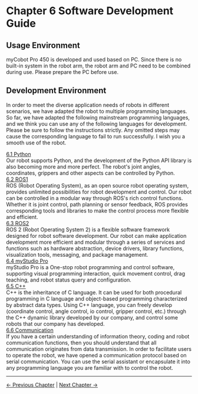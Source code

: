 # Chapter 6 Software Development Guide

## Usage Environment

myCobot Pro 450 is developed and used based on PC. Since there is no built-in system in the robot arm, the robot arm and PC need to be combined during use. Please prepare the PC before use.

## Development Environment

In order to meet the diverse application needs of robots in different scenarios, we have adapted the robot to multiple programming languages. So far, we have adapted the following mainstream programming languages, and we think you can use any of the following languages ​​for development. Please be sure to follow the instructions strictly. Any omitted steps may cause the corresponding language to fail to run successfully. I wish you a smooth use of the robot.<br>

[6.1 Python](./6.1-python/README.md)<br>
Our robot supports Python, and the development of the Python API library is also becoming more and more perfect. The robot's joint angles, coordinates, grippers and other aspects can be controlled by Python. <br>
[6.2 ROS1](6.2-ROS1/README.md)<br>
ROS (Robot Operating System), as an open source robot operating system, provides unlimited possibilities for robot development and control. Our robot can be controlled in a modular way through ROS's rich control functions. Whether it is joint control, path planning or sensor feedback, ROS provides corresponding tools and libraries to make the control process more flexible and efficient. </br>
[6.3 ROS2](./6.3-ROS2/README.md)<br>
ROS 2 (Robot Operating System 2) is a flexible software framework designed for robot software development. Our robot can make application development more efficient and modular through a series of services and functions such as hardware abstraction, device drivers, library functions, visualization tools, messaging, and package management. </br>
[6.4 myStudio Pro](./6.5-myStudio/README.md)<br>
myStudio Pro is a One-stop robot programming and control software, supporting visual programming interaction, quick movement control, drag teaching, and robot status query and configuration.<br>
[6.5 C++](./6.4-Cplus/README.md)<br>
C++ is the inheritance of C language. It can be used for both procedural programming in C language and object-based programming characterized by abstract data types. Using C++ language, you can freely develop (coordinate control, angle control, io control, gripper control, etc.) through the C++ dynamic library developed by our company, and control some robots that our company has developed.<br>
[6.6 Communication](./6.6-CommunicationProtocolPackage/6.6-communication.md)<br>
If you have a certain understanding of information theory, coding and robot communication functions, then you should understand that all communication originates from data transmission. In order to facilitate users to operate the robot, we have opened a communication protocol based on serial communication. You can use the serial assistant or encapsulate it into any programming language you are familiar with to control the robot.<br>

---

[← Previous Chapter](../5.BasicFunction/README.md) | [Next Chapter →](../7.SuccessfulCase/7-SuccessfulCases.md)